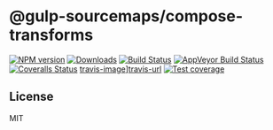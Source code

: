 # @gulp-sourcemaps/compose-transforms

[![NPM version][npm-image]][npm-url] [![Downloads][downloads-image]][npm-url] [![Build Status][travis-image]][travis-url] [![AppVeyor Build Status][appveyor-image]][appveyor-url] [![Coveralls Status][coveralls-image]][coveralls-url]
[travis-image]][travis-url] [![Test coverage][coveralls-image]][coveralls-url]



## License

MIT

[downloads-image]: http://img.shields.io/npm/dm/@gulp-sourcemaps/compose-transforms.svg
[npm-url]: https://npmjs.org/package/@gulp-sourcemaps/compose-transforms
[npm-image]: http://img.shields.io/npm/v/@gulp-sourcemaps/compose-transforms.svg

[travis-url]: https://travis-ci.org/gulp-sourcemaps/compose-transforms
[travis-image]: http://img.shields.io/travis/gulp-sourcemaps/compose-transforms.svg?label=travis-ci

[appveyor-url]: https://ci.appveyor.com/project/phated/compose-transforms
[appveyor-image]: https://img.shields.io/appveyor/ci/phated/compose-transforms.svg?label=appveyor

[coveralls-url]: https://coveralls.io/r/gulp-sourcemaps/compose-transforms
[coveralls-image]: http://img.shields.io/coveralls/gulp-sourcemaps/compose-transforms.svg

[travis-image]: https://img.shields.io/travis/gulp-sourcemaps/gulp-sourcemaps.svg
[travis-url]: https://travis-ci.org/gulp-sourcemaps/gulp-sourcemaps
